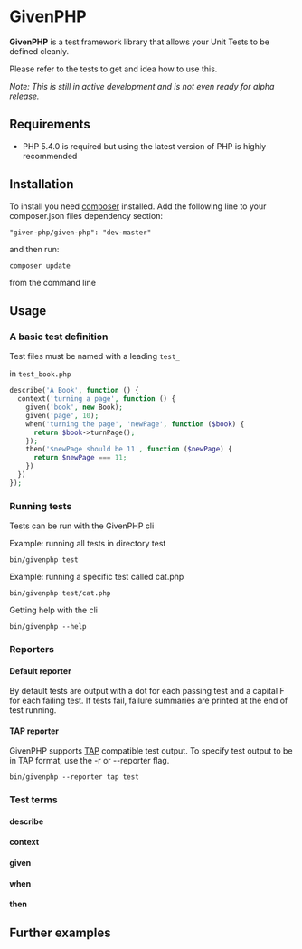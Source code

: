 # GivenPHP

**GivenPHP** is a test framework library that allows your Unit Tests to be defined cleanly.

Please refer to the tests to get and idea how to use this.

*Note: This is still in active development and is not even ready for alpha release.*

## Requirements

* PHP 5.4.0 is required but using the latest version of PHP is highly recommended


## Installation

To install you need [composer](https://getcomposer.org/) installed.
Add the following line to your composer.json files dependency section:
```
"given-php/given-php": "dev-master"
```
and then run:
```
composer update
```
from the command line

## Usage

### A basic test definition

Test files must be named with a leading `test_`

in `test_book.php`
```php
describe('A Book', function () {
  context('turning a page', function () {
    given('book', new Book);
    given('page', 10);
    when('turning the page', 'newPage', function ($book) {
      return $book->turnPage();
    });
    then('$newPage should be 11', function ($newPage) {
      return $newPage === 11;
    })
  })
});
```

### Running tests


Tests can be run with the GivenPHP cli


Example: running all tests in directory test
```
bin/givenphp test
```

Example: running a specific test called cat.php
```
bin/givenphp test/cat.php
```

Getting help with the cli

```
bin/givenphp --help
```


### Reporters

#### Default reporter

By default tests are output with a dot for each passing test and a capital F for each failing test.
If tests fail, failure summaries are printed at the end of test running.

#### TAP reporter

GivenPHP supports [TAP](http://en.wikipedia.org/wiki/Test_Anything_Protocol) compatible test output.
To specify test output to be in TAP format, use the -r or --reporter flag.
```
bin/givenphp --reporter tap test
```

### Test terms
#### describe
#### context
#### given
#### when
#### then

## Further examples
